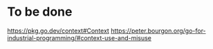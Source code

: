 # To be done 
https://pkg.go.dev/context#Context
https://peter.bourgon.org/go-for-industrial-programming/#context-use-and-misuse